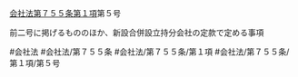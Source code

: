 [会社法第７５５条第１項](会社法＿＿＿＿第７５５条第１項)第５号

前二号に掲げるもののほか、新設合併設立持分会社の定款で定める事項


#会社法
#会社法/第７５５条
#会社法/第７５５条/第１項
#会社法/第７５５条/第１項/第５号
